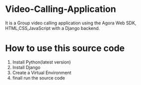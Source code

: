 # Video-Calling-Application
It is a Group video calling application using the Agora Web SDK, HTML,CSS,JavaScript with a Django backend.

# How to use this source code
1. Install Python(latest version)
2. Install Django
3. Create a Virtual Environment
4. finall run the source code
